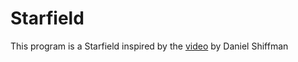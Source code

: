 # Starfield
This program is a Starfield inspired by the [video](https://www.youtube.com/watch?v=17WoOqgXsRM) by Daniel Shiffman
